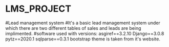 # LMS_PROJECT
#Lead management system
#It's a basic lead management system under which there are two different tables of sales and leads are being implimented.
#software used with versions:
asgiref==3.2.10
Django==3.0.8
pytz==2020.1
sqlparse==0.3.1
bootstrap theme is taken from it's website.
